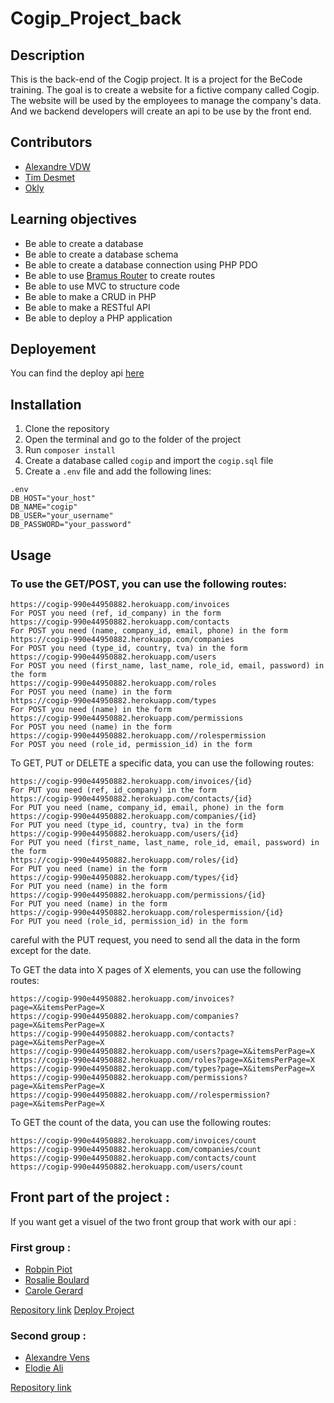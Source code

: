 # Cogip_Project_back

## Description

This is the back-end of the Cogip project. It is a project for the BeCode training. The goal is to create a website for a fictive company called Cogip. The website will be used by the employees to manage the company's data. And we backend developers will create an api to be use by the front end. 

## Contributors

- [Alexandre VDW](https://github.com/AlexandreVDW)
- [Tim Desmet](https://github.com/TimDesmet00)
- [Okly](https://github.com/Okly2023)

## Learning objectives

- Be able to create a database
- Be able to create a database schema
- Be able to create a database connection using PHP PDO
- Be able to use [Bramus Router](https://github.com/bramus/router) to create routes
- Be able to use MVC to structure code
- Be able to make a CRUD in PHP
- Be able to make a RESTful API
- Be able to deploy a PHP application

## Deployement

You can find the deploy api [here](https://cogip-990e44950882.herokuapp.com/)

## Installation

1. Clone the repository
2. Open the terminal and go to the folder of the project
3. Run `composer install`
4. Create a database called `cogip` and import the `cogip.sql` file
5. Create a `.env` file and add the following lines:

```
.env
DB_HOST="your_host"
DB_NAME="cogip"
DB_USER="your_username"
DB_PASSWORD="your_password"
```

## Usage

### To use the GET/POST, you can use the following routes:

```
https://cogip-990e44950882.herokuapp.com/invoices
For POST you need (ref, id_company) in the form
https://cogip-990e44950882.herokuapp.com/contacts
For POST you need (name, company_id, email, phone) in the form
https://cogip-990e44950882.herokuapp.com/companies
For POST you need (type_id, country, tva) in the form
https://cogip-990e44950882.herokuapp.com/users
For POST you need (first_name, last_name, role_id, email, password) in the form
https://cogip-990e44950882.herokuapp.com/roles
For POST you need (name) in the form
https://cogip-990e44950882.herokuapp.com/types
For POST you need (name) in the form
https://cogip-990e44950882.herokuapp.com/permissions
For POST you need (name) in the form
https://cogip-990e44950882.herokuapp.com//rolespermission
For POST you need (role_id, permission_id) in the form
```

To GET, PUT or DELETE a specific data, you can use the following routes:

```
https://cogip-990e44950882.herokuapp.com/invoices/{id}
For PUT you need (ref, id_company) in the form
https://cogip-990e44950882.herokuapp.com/contacts/{id}
For PUT you need (name, company_id, email, phone) in the form
https://cogip-990e44950882.herokuapp.com/companies/{id}
For PUT you need (type_id, country, tva) in the form
https://cogip-990e44950882.herokuapp.com/users/{id}
For PUT you need (first_name, last_name, role_id, email, password) in the form
https://cogip-990e44950882.herokuapp.com/roles/{id}
For PUT you need (name) in the form
https://cogip-990e44950882.herokuapp.com/types/{id}
For PUT you need (name) in the form
https://cogip-990e44950882.herokuapp.com/permissions/{id}
For PUT you need (name) in the form
https://cogip-990e44950882.herokuapp.com/rolespermission/{id}
For PUT you need (role_id, permission_id) in the form
```

careful with the PUT request, you need to send all the data in the form except for the date.


To GET the data into X pages of X elements, you can use the following routes:

```
https://cogip-990e44950882.herokuapp.com/invoices?page=X&itemsPerPage=X
https://cogip-990e44950882.herokuapp.com/companies?page=X&itemsPerPage=X
https://cogip-990e44950882.herokuapp.com/contacts?page=X&itemsPerPage=X
https://cogip-990e44950882.herokuapp.com/users?page=X&itemsPerPage=X
https://cogip-990e44950882.herokuapp.com/roles?page=X&itemsPerPage=X
https://cogip-990e44950882.herokuapp.com/types?page=X&itemsPerPage=X
https://cogip-990e44950882.herokuapp.com/permissions?page=X&itemsPerPage=X
https://cogip-990e44950882.herokuapp.com//rolespermission?page=X&itemsPerPage=X
```

To GET the count of the data, you can use the following routes:
```
https://cogip-990e44950882.herokuapp.com/invoices/count
https://cogip-990e44950882.herokuapp.com/companies/count
https://cogip-990e44950882.herokuapp.com/contacts/count
https://cogip-990e44950882.herokuapp.com/users/count
```

## Front part of the project :

If you want get a visuel of the two front group that work with our api :

### First group : 
- [Robpin Piot](https://github.com/robpiot)
- [Rosalie Boulard](https://github.com/RosaBld)
- [Carole Gerard](https://github.com/Carole-GRD)

[Repository link](https://github.com/Robpiot/COGIP-GP3)
[Deploy Project](https://6582c6477f821e007a1560e8--eloquent-youtiao-302ec7.netlify.app/)

### Second group : 

- [Alexandre Vens](https://github.com/v-alex-dev)
- [Elodie Ali](https://github.com/Taweria)

[Repository link](https://github.com/Taweria/Cogip_Project)




